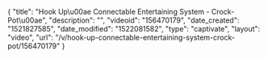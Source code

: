 {
    "title": "Hook Up\u00ae Connectable Entertaining System - Crock-Pot\u00ae",
    "description": "",
    "videoid": "156470179",
    "date_created": "1521827585",
    "date_modified": "1522081582",
    "type": "captivate",
    "layout": "video",
    "url": "\/v\/hook-up-connectable-entertaining-system-crock-pot\/156470179"
}